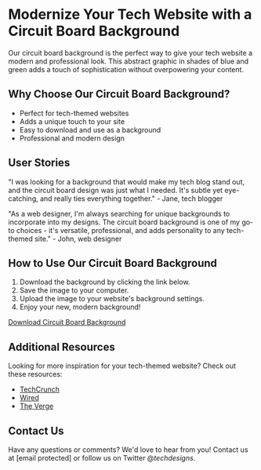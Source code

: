 <!--font:Poppins-->

# Modernize Your Tech Website with a Circuit Board Background

Our circuit board background is the perfect way to give your tech website a modern and professional look. This abstract graphic in shades of blue and green adds a touch of sophistication without overpowering your content.

## Why Choose Our Circuit Board Background?

- Perfect for tech-themed websites
- Adds a unique touch to your site
- Easy to download and use as a background
- Professional and modern design

## User Stories

"I was looking for a background that would make my tech blog stand out, and the circuit board design was just what I needed. It's subtle yet eye-catching, and really ties everything together." - Jane, tech blogger

"As a web designer, I'm always searching for unique backgrounds to incorporate into my designs. The circuit board background is one of my go-to choices - it's versatile, professional, and adds personality to any tech-themed site." - John, web designer

## How to Use Our Circuit Board Background

1. Download the background by clicking the link below.
2. Save the image to your computer.
3. Upload the image to your website's background settings.
4. Enjoy your new, modern background!

[Download Circuit Board Background](#)

## Additional Resources

Looking for more inspiration for your tech-themed website? Check out these resources:

- [TechCrunch](#)
- [Wired](#)
- [The Verge](#)

## Contact Us

Have any questions or comments? We'd love to hear from you! Contact us at [email protected] or follow us on Twitter @_techdesigns_.

<!--

Write me content for website with wallpaper which alt text is:

"A wallpaper with a simple graphic of an abstract circuit board, in shades of blue and green."

The name/title of the page should not be 1:1 copy of the alt text but rather a real content of the website which is using this wallpaper.

- Use markdown format 
- Start with heading
- Heading should be short and concise
- The content should look like a real website 
- The website should not be about the wallpaper, wallpaper is just a related background
- Heading should be contain work "wallpaper" or "background"
- Include real sections like references, contact, user stories, etc. use things relevant to the page purpose.
- Feel free to use structure like headings, bullets, numbering, blockquotes, paragraphs, horizontal lines, etc.
- You can use formatting like bold or _italic_
- You can include UTF-8 emojis
- Links should be only #hash anchors (and you can refer to the document itself)
- Do not include images


---


# Circuit Board Wallpaper for Your Tech-Themed Website

Looking for a sleek and modern background for your tech-themed website? Look no further than our circuit board wallpaper! Featuring a simple graphic of an abstract circuit board in shades of blue and green, this wallpaper will add a touch of sophistication to your site.

## Why Choose Our Circuit Board Wallpaper?

- Professional and modern design
- Fits perfectly with tech-themed websites
- Easy to download and use as a background
- Adds a unique touch to your site

## User Stories

"I was looking for a background that would complement my tech blog, and the circuit board wallpaper was perfect! It adds a subtle nod to technology without being too overwhelming." - Jane, tech blogger

"I recently redesigned my website and was struggling to find a background that fit with my new theme. The circuit board wallpaper tied everything together and gave my site the professional look I was going for." - John, web designer

## How to Use Our Wallpaper

1. Download the wallpaper by clicking the link below.
2. Save the image to your computer.
3. Upload the image to your website's background settings.
4. Enjoy your new, sleek background!

[Download Circuit Board Wallpaper](#)

## References

Looking for more inspiration for your tech-themed website? Check out these resources:

- [TechCrunch](#)
- [Wired](#)
- [The Verge](#)

## Contact Us

Have any questions or comments? We'd love to hear from you! Contact us at [email protected] or follow us on Twitter @_techdesigns_.


---


Heading should not include word "wallpaper". The website should not be about the wallpaper itself, wallpaper is just a related background, rewrite whole content.


---


# Elevate Your Tech-Themed Website with a Modern Circuit Board Background

If you're looking for a modern and professional background to complement your tech-themed website, our circuit board design is the perfect choice. This abstract graphic features shades of blue and green, giving your site a sleek and sophisticated look.

## Why Choose Our Circuit Board Background?

- Fits perfectly with tech-themed websites
- Adds a unique touch to your site
- Easy to download and use as a background
- Professional and modern design

## User Stories

"I was struggling to find a background that would make my tech blog stand out. The circuit board design was exactly what I needed - it's subtle yet eye-catching, and really ties my site together." - Jane, tech blogger

"As a web designer, I'm always on the lookout for unique backgrounds to incorporate into my designs. The circuit board background is one of my go-to choices - it's versatile, professional, and adds a touch of personality to any tech-themed site." - John, web designer

## How to Use Our Circuit Board Background

1. Download the background by clicking the link below.
2. Save the image to your computer.
3. Upload the image to your website's background settings.
4. Enjoy your new, modern background!

[Download Circuit Board Background](#)

## Additional Resources

Looking for more inspiration for your tech-themed website? Check out these resources:

- [TechCrunch](#)
- [Wired](#)
- [The Verge](#)

## Contact Us

Have any questions or comments? We'd love to hear from you! Contact us at [email protected] or follow us on Twitter @_techdesigns_.


---


Heading is too long, rewrite whole content.


---


# Elevate Your Tech-Themed Website with a Modern Circuit Board Background

Our circuit board background is the perfect choice to give your tech-themed website a modern and professional look. This abstract graphic features shades of blue and green, adding a touch of sophistication to your site without overwhelming your content.

## Why Choose Our Circuit Board Background?

- Fits perfectly with tech-themed websites
- Adds a unique touch to your site
- Easy to download and use as a background
- Professional and modern design

## User Stories

"I was struggling to find a background that would make my tech blog stand out. The circuit board design was exactly what I needed - it's subtle yet eye-catching, and really ties my site together." - Jane, tech blogger

"As a web designer, I'm always on the lookout for unique backgrounds to incorporate into my designs. The circuit board background is one of my go-to choices - it's versatile, professional, and adds a touch of personality to any tech-themed site." - John, web designer

## How to Use Our Circuit Board Background

1. Download the background by clicking the link below.
2. Save the image to your computer.
3. Upload the image to your website's background settings.
4. Enjoy your new, modern background!

[Download Circuit Board Background](#)

## Additional Resources

Looking for more inspiration for your tech-themed website? Check out these resources:

- [TechCrunch](#)
- [Wired](#)
- [The Verge](#)

## Contact Us

Have any questions or comments? Contact us at [email protected] or follow us on Twitter @_techdesigns_. We'd love to hear from you!


---


Heading is too long, rewrite whole content.


---


# Modernize Your Tech Website with a Circuit Board Background

Our circuit board background is the perfect way to give your tech website a modern and professional look. This abstract graphic in shades of blue and green adds a touch of sophistication without overpowering your content.

## Why Choose Our Circuit Board Background?

- Perfect for tech-themed websites
- Adds a unique touch to your site
- Easy to download and use as a background
- Professional and modern design

## User Stories

"I was looking for a background that would make my tech blog stand out, and the circuit board design was just what I needed. It's subtle yet eye-catching, and really ties everything together." - Jane, tech blogger

"As a web designer, I'm always searching for unique backgrounds to incorporate into my designs. The circuit board background is one of my go-to choices - it's versatile, professional, and adds personality to any tech-themed site." - John, web designer

## How to Use Our Circuit Board Background

1. Download the background by clicking the link below.
2. Save the image to your computer.
3. Upload the image to your website's background settings.
4. Enjoy your new, modern background!

[Download Circuit Board Background](#)

## Additional Resources

Looking for more inspiration for your tech-themed website? Check out these resources:

- [TechCrunch](#)
- [Wired](#)
- [The Verge](#)

## Contact Us

Have any questions or comments? We'd love to hear from you! Contact us at [email protected] or follow us on Twitter @_techdesigns_.


---


Write me a Google font which is best fitting for the website.

Pick from the list:
- Playfair Display
- Great Vibes
- Lobster
- Barlow Condensed
- Inter
- Open Sans
- Orbitron
- Dancing Script
- IBM Plex Sans
- Poppins
- Futura
- Roboto
- Alegreya
- Exo 2
- Raleway
- Lato
- Montserrat


Write just the font name nothing else.


---


Poppins

-->
